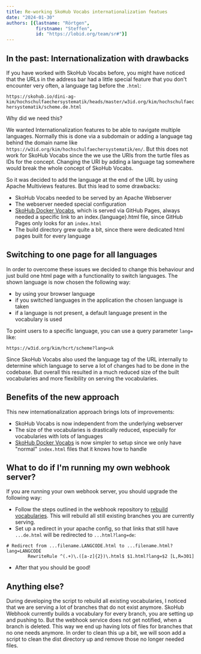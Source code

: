 ```yaml
---
title: Re-working SkoHub Vocabs internationalization featues
date: "2024-01-30"
authors: [{lastname: "Rörtgen",
           firstname: "Steffen",
           id: "https://lobid.org/team/sr#"}]
---
```


## In the past: Internationalization with drawbacks

If you have worked with SkoHub Vocabs before, you might have noticed that the URLs in the address bar had a little special feature that you don't encounter very often, a language tag before the `.html`:

`https://skohub.io/dini-ag-kim/hochschulfaechersystematik/heads/master/w3id.org/kim/hochschulfaechersystematik/scheme.de.html`

Why did we need this?

We wanted Internationalization features to be able to navigate multiple languages.
Normally this is done via a subdomain or adding a language tag behind the domain name like `https://w3id.org/kim/hochschulfaechersystematik/en/`.
But this does not work for SkoHub Vocabs since the we use the URIs from the turtle files as IDs for the concept.
Changing the URI by adding a language tag somewhere would break the whole concept of SkoHub Vocabs.

So it was decided to add the language at the end of the URL by using Apache Multiviews features.
But this lead to some drawbacks:

- SkoHub Vocabs needed to be served by an Apache Webserver
- The webserver needed special configuration
- [SkoHub Docker Vocabs](https://github.com/skohub-io/skohub-docker-vocabs), which is served via GitHub Pages, always needed a specific link to an index.{language}.html file, since GitHub Pages only looks for an `index.html`
- The build directory grew quite a bit, since there were dedicated html pages built for every language

## Switching to one page for all languages

In order to overcome these issues we decided to change this behaviour and just build one html page with a functionality to switch languages. The shown language is now chosen the following way:

- by using your browser language
- if you switched languages in the application the chosen language is taken
- if a language is not present, a default language present in the vocabulary is used

To point users to a specific language, you can use a query parameter `lang=` like:

`https://w3id.org/kim/hcrt/scheme?lang=uk`

Since SkoHub Vocabs also used the language tag of the URL internally to determine which language to serve a lot of changes had to be done in the codebase.
But overall this resulted in a much reduced size of the built vocabularies and more flexibility on serving the vocabularies.

## Benefits of the new approach

This new internationalization approach brings lots of improvements:

- SkoHub Vocabs is now independent from the underlying webserver
- The size of the vocabularies is drastically reduced, especially for vocabularies with lots of languages
- [SkoHub Docker Vocabs](https://github.com/skohub-io/skohub-docker-vocabs) is now simpler to setup since we only have "normal" `index.html` files that it knows how to handle

## What to do if I'm running my own webhook server?

If you are running your own webhook server, you should upgrade the following way:

- Follow the steps outlined in the webhook repository to [rebuild vocabularies](https://github.com/skohub-io/skohub-webhook#rebuilding-vocabularies). This will rebuild all still existing branches you are currently serving.
- Set up a redirect in your apache config, so that links that still have `...de.html` will be redirected to `...html?lang=de`:
```
# Redirect from ...filename.LANGCODE.html to ...filename.html?lang=LANGCODE
        RewriteRule ^(.+)\.([a-z]{2})\.html$ $1.html?lang=$2 [L,R=301]
```
- After that you should be good!

## Anything else?

During developing the script to rebuild all existing vocabularies, I noticed that we are serving a lot of branches that do not exist anymore.
SkoHub Webhook currently builds a vocabulary for every branch, you are setting up and pushing to.
But the webhook service does not get notified, when a branch is deleted.
This way we end up having lots of files for branches that no one needs anymore.
In order to clean this up a bit, we will soon add a script to clean the dist directory up and remove those no longer needed files.

